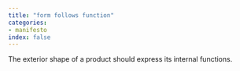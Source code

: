 ```yaml
---
title: "form follows function"
categories:
- manifesto
index: false
---
```

The exterior shape of a product should express its internal functions.
<!--more-->
